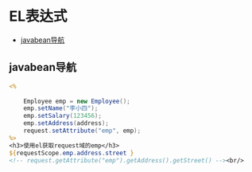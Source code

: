 # EL表达式

  - [javabean导航](#javabean导航)



## javabean导航
```jsp
<%
	
	Employee emp = new Employee();
	emp.setName("李小四");
	emp.setSalary(123456);
	emp.setAddress(address);	
	request.setAttribute("emp", emp);
%>
<h3>使用el获取request域的emp</h3>
${requestScope.emp.address.street }
<!-- request.getAttribute("emp").getAddress().getStreet() --><br/>
```
